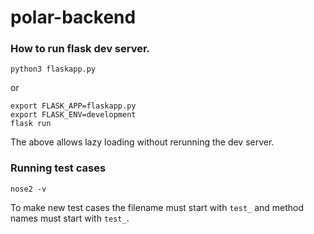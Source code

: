 # polar-backend


### How to run flask dev server. 

```
python3 flaskapp.py
```

or 

```
export FLASK_APP=flaskapp.py
export FLASK_ENV=development
flask run
```

The above allows lazy loading without rerunning the dev server.

### Running test cases

```
nose2 -v
```

To make new test cases the filename must start with ```test_``` and method names must start with ```test_```.